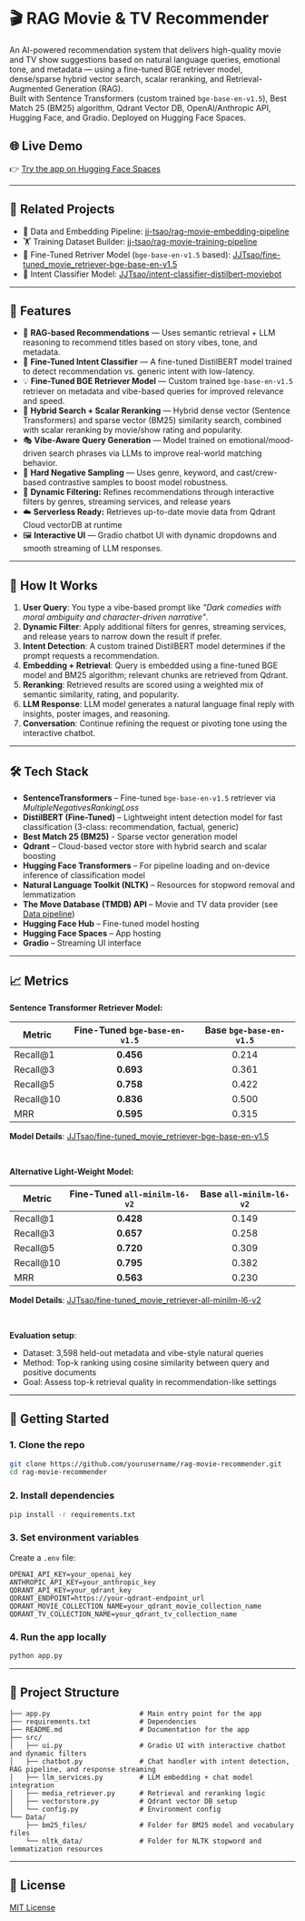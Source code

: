 # 🎬 RAG Movie & TV Recommender

An AI-powered recommendation system that delivers high-quality movie and TV show suggestions based on natural language queries, emotional tone, and metadata — using a fine-tuned BGE retriever model, dense/sparse hybrid vector search, scalar reranking, and Retrieval-Augmented Generation (RAG). </br>
Built with Sentence Transformers (custom trained `bge-base-en-v1.5`), Best Match 25 (BM25) algorithm, Qdrant Vector DB, OpenAI/Anthropic API, Hugging Face, and Gradio. Deployed on Hugging Face Spaces.

## 🌐 Live Demo

👉 [Try the app on Hugging Face Spaces](https://huggingface.co/spaces/JJTsao/RAG_Movie_Recommendation_Assistant)

---

## 🔗 Related Projects

- 💬 Data and Embedding Pipeline: [jj-tsao/rag-movie-embedding-pipeline](https://github.com/jj-tsao/rag-movie-embedding-pipeline)  
- 🏋️ Training Dataset Builder: [jj-tsao/rag-movie-training-pipeline](https://github.com/jj-tsao/rag-movie-training-pipeline)
- 🧠 Fine-Tuned Retriver Model (`bge-base-en-v1.5` based): [JJTsao/fine-tuned_movie_retriever-bge-base-en-v1.5](https://huggingface.co/JJTsao/fine-tuned_movie_retriever-bge-base-en-v1.5)
- 🤖 Intent Classifier Model: [JJTsao/intent-classifier-distilbert-moviebot](https://huggingface.co/JJTsao/intent-classifier-distilbert-moviebot)


---
## 📌 Features

- 🧠 **RAG-based Recommendations** — Uses semantic retrieval + LLM reasoning to recommend titles based on story vibes, tone, and metadata.
- 🤖 **Fine-Tuned Intent Classifier** — A fine-tuned DistilBERT model trained to detect recommendation vs. generic intent with low-latency.
- 💡 **Fine-Tuned BGE Retriever Model** — Custom trained `bge-base-en-v1.5` retriever on metadata and vibe-based queries for improved relevance and speed.
- 🎯 **Hybrid Search + Scalar Reranking** — Hybrid dense vector (Sentence Transformers) and sparse vector (BM25) similarity search, combined with scalar reranking by movie/show rating and popularity.
- 🎭 **Vibe-Aware Query Generation** — Model trained on emotional/mood-driven search phrases via LLMs to improve real-world matching behavior.
- 🧪 **Hard Negative Sampling** — Uses genre, keyword, and cast/crew-based contrastive samples to boost model robustness.
- 🔎 **Dynamic Filtering:** Refines recommendations through interactive filters by genres, streaming services, and release years
- ☁️ **Serverless Ready:** Retrieves up-to-date movie data from Qdrant Cloud vectorDB at runtime
- 🖼️ **Interactive UI** — Gradio chatbot UI with dynamic dropdowns and smooth streaming of LLM responses.

---

## 🧠 How It Works

1. **User Query**: You type a vibe-based prompt like _"Dark comedies with moral ambiguity and character-driven narrative"_.
2. **Dynamic Filter**: Apply additional filters for genres, streaming services, and release years to narrow down the result if prefer.
3. **Intent Detection**: A custom trained DistilBERT model determines if the prompt requests a recommendation.
4. **Embedding + Retrieval**: Query is embedded using a fine-tuned BGE model and BM25 algorithm; relevant chunks are retrieved from Qdrant.
5. **Reranking**: Retrieved results are scored using a weighted mix of semantic similarity, rating, and popularity.
6. **LLM Response**: LLM model generates a natural language final reply with insights, poster images, and reasoning.
7. **Conversation**: Continue refining the request or pivoting tone using the interactive chatbot.

---

## 🛠️ Tech Stack

- **SentenceTransformers** – Fine-tuned `bge-base-en-v1.5` retriever via _MultipleNegativesRankingLoss_
- **DistilBERT (Fine-Tuned)** – Lightweight intent detection model for fast classification (3-class: recommendation, factual, generic) 
- **Best Match 25 (BM25)** - Sparse vector generation model
- **Qdrant** – Cloud-based vector store with hybrid search and scalar boosting
- **Hugging Face Transformers** – For pipeline loading and on-device inference of classification model
- **Natural Language Toolkit (NLTK)** – Resources for stopword removal and lemmatization
- **The Move Database (TMDB) API** – Movie and TV data provider (see [Data pipeline](https://github.com/jj-tsao/rag-movie-embedding-pipeline))
- **Hugging Face Hub** – Fine-tuned model hosting
- **Hugging Face Spaces** – App hosting
- **Gradio** – Streaming UI interface

---

## 📈 Metrics

**Sentence Transformer Retriever Model:**

| Metric     | Fine-Tuned `bge-base-en-v1.5` | Base `bge-base-en-v1.5` |
| ---------- | :---------------------------: | :---------------------: |
| Recall\@1  |           **0.456**           |          0.214          |
| Recall\@3  |           **0.693**           |          0.361          |
| Recall\@5  |           **0.758**           |          0.422          |
| Recall\@10 |           **0.836**           |          0.500          |
| MRR        |           **0.595**           |          0.315          |

**Model Details**: [JJTsao/fine-tuned_movie_retriever-bge-base-en-v1.5](https://huggingface.co/JJTsao/fine-tuned_movie_retriever-bge-base-en-v1.5)

<br />

**Alternative Light-Weight Model:**
  
| Metric      | Fine-Tuned `all-minilm-l6-v2` | Base `all-minilm-l6-v2` |
|-------------|:-----------------------------:|:-----------------------:|
| Recall@1    |           **0.428**           |          0.149          |
| Recall@3    |           **0.657**           |          0.258          |
| Recall@5    |           **0.720**           |          0.309          |
| Recall@10   |           **0.795**           |          0.382          |
| MRR         |           **0.563**           |          0.230          |

**Model Details**: [JJTsao/fine-tuned_movie_retriever-all-minilm-l6-v2](https://huggingface.co/JJTsao/fine-tuned_movie_retriever-all-minilm-l6-v2)

<br />

**Evaluation setup**:
- Dataset: 3,598 held-out metadata and vibe-style natural queries
- Method: Top-k ranking using cosine similarity between query and positive documents
- Goal: Assess top-k retrieval quality in recommendation-like settings


---

## 🚀 Getting Started

### 1. Clone the repo

```bash
git clone https://github.com/yourusername/rag-movie-recommender.git
cd rag-movie-recommender
```

### 2. Install dependencies

```bash
pip install -r requirements.txt
```

### 3. Set environment variables

Create a `.env` file:
```
OPENAI_API_KEY=your_openai_key
ANTHROPIC_API_KEY=your_anthropic_key
QDRANT_API_KEY=your_qdrant_key
QDRANT_ENDPOINT=https://your-qdrant-endpoint_url
QDRANT_MOVIE_COLLECTION_NAME=your_qdrant_movie_collection_name
QDRANT_TV_COLLECTION_NAME=your_qdrant_tv_collection_name
```

### 4. Run the app locally

```bash
python app.py
```

---

## 📂 Project Structure

```
├── app.py                      # Main entry point for the app
├── requirements.txt            # Dependencies
├── README.md                   # Documentation for the app
├── src/
│   ├── ui.py                   # Gradio UI with interactive chatbot and dynamic filters
│   ├── chatbot.py              # Chat handler with intent detection, RAG pipeline, and response streaming
│   ├── llm_services.py         # LLM embedding + chat model integration
│   ├── media_retriever.py      # Retrieval and reranking logic
│   ├── vectorstore.py          # Qdrant vector DB setup
│   └── config.py               # Environment config
└── Data/
    ├── bm25_files/             # Folder for BM25 model and vocabulary files
    └── nltk_data/              # Folder for NLTK stopword and lemmatization resources
```
---

## 📄 License

[MIT License](LICENSE)
